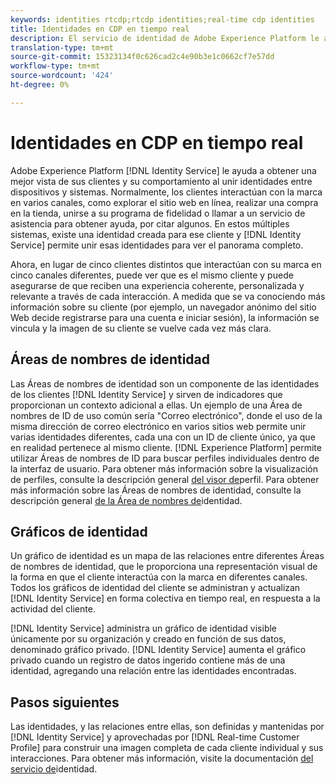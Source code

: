 ```yaml
---
keywords: identities rtcdp;rtcdp identities;real-time cdp identities
title: Identidades en CDP en tiempo real
description: El servicio de identidad de Adobe Experience Platform le ayuda a obtener una mejor vista de sus clientes y su comportamiento al unir identidades entre dispositivos y sistemas.
translation-type: tm+mt
source-git-commit: 15323134f0c626cad2c4e90b3e1c0662cf7e57dd
workflow-type: tm+mt
source-wordcount: '424'
ht-degree: 0%

---
```



# Identidades en CDP en tiempo real

Adobe Experience Platform [!DNL Identity Service] le ayuda a obtener una mejor vista de sus clientes y su comportamiento al unir identidades entre dispositivos y sistemas. Normalmente, los clientes interactúan con la marca en varios canales, como explorar el sitio web en línea, realizar una compra en la tienda, unirse a su programa de fidelidad o llamar a un servicio de asistencia para obtener ayuda, por citar algunos. En estos múltiples sistemas, existe una identidad creada para ese cliente y [!DNL Identity Service] permite unir esas identidades para ver el panorama completo.

Ahora, en lugar de cinco clientes distintos que interactúan con su marca en cinco canales diferentes, puede ver que es el mismo cliente y puede asegurarse de que reciben una experiencia coherente, personalizada y relevante a través de cada interacción. A medida que se va conociendo más información sobre su cliente (por ejemplo, un navegador anónimo del sitio Web decide registrarse para una cuenta e iniciar sesión), la información se vincula y la imagen de su cliente se vuelve cada vez más clara.

## Áreas de nombres de identidad

Las Áreas de nombres de identidad son un componente de las identidades de los clientes [!DNL Identity Service] y sirven de indicadores que proporcionan un contexto adicional a ellas. Un ejemplo de una Área de nombres de ID de uso común sería &quot;Correo electrónico&quot;, donde el uso de la misma dirección de correo electrónico en varios sitios web permite unir varias identidades diferentes, cada una con un ID de cliente único, ya que en realidad pertenece al mismo cliente. [!DNL Experience Platform] permite utilizar Áreas de nombres de ID para buscar perfiles individuales dentro de la interfaz de usuario. Para obtener más información sobre la visualización de perfiles, consulte la descripción general [del visor de](/help/rtcdp/profile/profile-viewer.md)perfil. Para obtener más información sobre las Áreas de nombres de identidad, consulte la descripción general [de la Área de nombres de](../../identity-service/namespaces.md)identidad.

## Gráficos de identidad

Un gráfico de identidad es un mapa de las relaciones entre diferentes Áreas de nombres de identidad, que le proporciona una representación visual de la forma en que el cliente interactúa con la marca en diferentes canales. Todos los gráficos de identidad del cliente se administran y actualizan [!DNL Identity Service] en forma colectiva en tiempo real, en respuesta a la actividad del cliente.

[!DNL Identity Service] administra un gráfico de identidad visible únicamente por su organización y creado en función de sus datos, denominado gráfico privado. [!DNL Identity Service] aumenta el gráfico privado cuando un registro de datos ingerido contiene más de una identidad, agregando una relación entre las identidades encontradas.

## Pasos siguientes

Las identidades, y las relaciones entre ellas, son definidas y mantenidas por [!DNL Identity Service] y aprovechadas por [!DNL Real-time Customer Profile] para construir una imagen completa de cada cliente individual y sus interacciones. Para obtener más información, visite la documentación [del servicio de](../../identity-service/home.md)identidad.